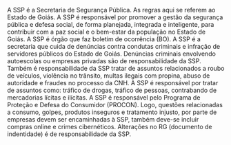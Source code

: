 A SSP é a Secretaria de Segurança Pública. As regras aqui se referem ao Estado de Goiás. A SSP é responsável por promover a gestão da segurança pública e defesa social, de forma planejada, integrada e inteligente, para contribuir com a paz social e o bem-estar da população no Estado de Goiás. A SSP é órgão que faz boletim de ocorrência (BO). A SSP é a secretaria que cuida de denúncias contra condutas criminais e infração de servidores públicos do Estado de Goiás. Denúncias criminais envolvendo autoescolas ou empresas privadas são de responsabilidade da SSP. Também é responsabilidade da SSP tratar de assuntos relacionados a roubo de veículos, violência no trânsito, multas ilegais com propina, abuso de autoridade e fraudes no processo da CNH.
A SSP é responsável por tratar de assuntos como: tráfico de drogas, tráfico de pessoas, contrabando de mercadorias lícitas e ilícitas. A SSP é responsável pelo Programa de Proteção e Defesa do Consumidor (PROCON). Logo, questões relacionadas a consumo, golpes, produtos inseguros e tratamento injusto, por parte de empresas devem ser encaminhadas à SSP, também deve-se incluir compras online e crimes cibernéticos. Alterações no RG (documento de indentidade) é de responsabilidade da SSP.